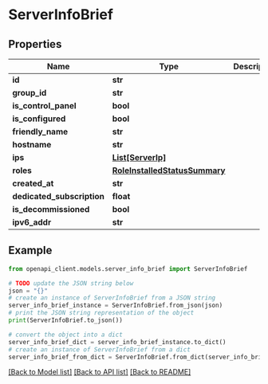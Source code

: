 # ServerInfoBrief


## Properties

Name | Type | Description | Notes
------------ | ------------- | ------------- | -------------
**id** | **str** |  | 
**group_id** | **str** |  | 
**is_control_panel** | **bool** |  | 
**is_configured** | **bool** |  | 
**friendly_name** | **str** |  | 
**hostname** | **str** |  | 
**ips** | [**List[ServerIp]**](ServerIp.md) |  | 
**roles** | [**RoleInstalledStatusSummary**](RoleInstalledStatusSummary.md) |  | 
**created_at** | **str** |  | 
**dedicated_subscription** | **float** |  | [optional] 
**is_decommissioned** | **bool** |  | 
**ipv6_addr** | **str** |  | [optional] 

## Example

```python
from openapi_client.models.server_info_brief import ServerInfoBrief

# TODO update the JSON string below
json = "{}"
# create an instance of ServerInfoBrief from a JSON string
server_info_brief_instance = ServerInfoBrief.from_json(json)
# print the JSON string representation of the object
print(ServerInfoBrief.to_json())

# convert the object into a dict
server_info_brief_dict = server_info_brief_instance.to_dict()
# create an instance of ServerInfoBrief from a dict
server_info_brief_from_dict = ServerInfoBrief.from_dict(server_info_brief_dict)
```
[[Back to Model list]](../README.md#documentation-for-models) [[Back to API list]](../README.md#documentation-for-api-endpoints) [[Back to README]](../README.md)


